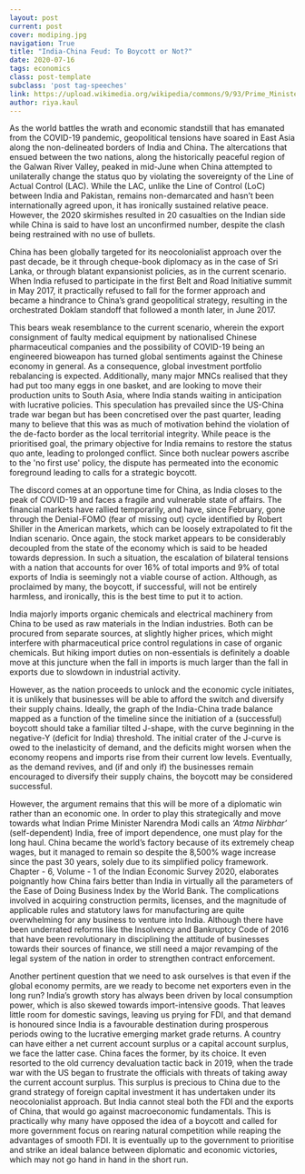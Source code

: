```yaml
---
layout: post
current: post
cover: modiping.jpg
navigation: True
title: "India-China Feud: To Boycott or Not?"
date: 2020-07-16
tags: economics
class: post-template
subclass: 'post tag-speeches'
link: https://upload.wikimedia.org/wikipedia/commons/9/93/Prime_Minister_Narendra_Modi_meeting_with_President_Xi_Jinping%2C_2016.jpg
author: riya.kaul
---
```

As the world battles the wrath and economic standstill that has emanated from the COVID-19 pandemic, geopolitical tensions have soared in East Asia along the non-delineated borders of India and China. The altercations that ensued between the two nations, along the historically peaceful region of the Galwan River Valley, peaked in mid-June when China attempted to unilaterally change the status quo by violating the sovereignty of the Line of Actual Control (LAC). While the LAC, unlike the Line of Control (LoC) between India and Pakistan, remains non-demarcated and hasn’t been internationally agreed upon, it has ironically sustained relative peace. However, the 2020 skirmishes resulted in 20 casualties on the Indian side while China is said to have lost an unconfirmed number, despite the clash being restrained with no use of bullets.

China has been globally targeted for its neocolonialist approach over the past decade, be it through cheque-book diplomacy as in the case of Sri Lanka, or through blatant expansionist policies, as in the current scenario. When India refused to participate in the first Belt and Road Initiative summit in May 2017, it practically refused to fall for the former approach and became a hindrance to China’s grand geopolitical strategy, resulting in the orchestrated Doklam standoff that followed a month later, in June 2017.

This bears weak resemblance to the current scenario, wherein the export consignment of faulty medical equipment by nationalised Chinese pharmaceutical companies and the possibility of COVID-19 being an engineered bioweapon has turned global sentiments against the Chinese economy in general. As a consequence, global investment portfolio rebalancing is expected. Additionally, many major MNCs realised that they had put too many eggs in one basket, and are looking to move their production units to South Asia, where India stands waiting in anticipation with lucrative policies. This speculation has prevailed since the US-China trade war began but has been concretised over the past quarter, leading many to believe that this was as much of motivation behind the violation of the de-facto border as the local territorial integrity. While peace is the prioritised goal, the primary objective for India remains to restore the status quo ante, leading to prolonged conflict. Since both nuclear powers ascribe to the 'no first use' policy, the dispute has permeated into the economic foreground leading to calls for a strategic boycott.

The discord comes at an opportune time for China, as India closes to the peak of COVID-19 and faces a fragile and vulnerable state of affairs. The financial markets have rallied temporarily, and have, since February, gone through the Denial-FOMO (fear of missing out) cycle identified by Robert Shiller in the American markets, which can be loosely extrapolated to fit the Indian scenario. Once again, the stock market appears to be considerably decoupled from the state of the economy which is said to be headed towards depression. In such a situation, the escalation of bilateral tensions with a nation that accounts for over 16% of total imports and 9% of total exports of India is seemingly not a viable course of action. Although, as proclaimed by many, the boycott, if successful, will not be entirely harmless, and ironically, this is the best time to put it to action.

India majorly imports organic chemicals and electrical machinery from China to be used as raw materials in the Indian industries. Both can be procured from separate sources, at slightly higher prices, which might interfere with pharmaceutical price control regulations in case of organic chemicals. But hiking import duties on non-essentials is definitely a doable move at this juncture when the fall in imports is much larger than the fall in exports due to slowdown in industrial activity.

However, as the nation proceeds to unlock and the economic cycle initiates, it is unlikely that businesses will be able to afford the switch and diversify their supply chains. Ideally, the graph of the India-China trade balance mapped as a function of the timeline since the initiation of a (successful) boycott should take a familiar tilted J-shape, with the curve beginning in the negative-Y (deficit for India) threshold. The initial crater of the J-curve is owed to the inelasticity of demand, and the deficits might worsen when the economy reopens and imports rise from their current low levels. Eventually, as the demand revives, and (if and only if) the businesses remain encouraged to diversify their supply chains, the boycott may be considered successful.

However, the argument remains that this will be more of a diplomatic win rather than an economic one. In order to play this strategically and move towards what Indian Prime Minister Narendra Modi calls an *‘Atma Nirbhar’* (self-dependent) India, free of import dependence, one must play for the long haul. China became the world’s factory because of its extremely cheap wages, but it managed to remain so despite the 8,500% wage increase since the past 30 years, solely due to its simplified policy framework. Chapter - 6, Volume - 1 of the Indian Economic Survey 2020, elaborates poignantly how China fairs better than India in virtually all the parameters of the Ease of Doing Business Index by the World Bank. The complications involved in acquiring construction permits, licenses, and the magnitude of applicable rules and statutory laws for manufacturing are quite overwhelming for any business to venture into India. Although there have been underrated reforms like the Insolvency and Bankruptcy Code of 2016 that have been revolutionary in disciplining the attitude of businesses towards their sources of finance, we still need a major revamping of the legal system of the nation in order to strengthen contract enforcement.

Another pertinent question that we need to ask ourselves is that even if the global economy permits, are we ready to become net exporters even in the long run? India’s growth story has always been driven by local consumption power, which is also skewed towards import-intensive goods. That leaves little room for domestic savings, leaving us prying for FDI, and that demand is honoured since India is a favourable destination during prosperous periods owing to the lucrative emerging market grade returns. A country can have either a net current account surplus or a capital account surplus, we face the latter case. China faces the former, by its choice. It even resorted to the old currency devaluation tactic back in 2019, when the trade war with the US began to frustrate the officials with threats of taking away the current account surplus. This surplus is precious to China due to the grand strategy of foreign capital investment it has undertaken under its neocolonialist approach. But India cannot steal both the FDI and the exports of China, that would go against macroeconomic fundamentals. This is practically why many have opposed the idea of a boycott and called for more government focus on rearing natural competition while reaping the advantages of smooth FDI. It is eventually up to the government to prioritise and strike an ideal balance between diplomatic and economic victories, which may not go hand in hand in the short run.
